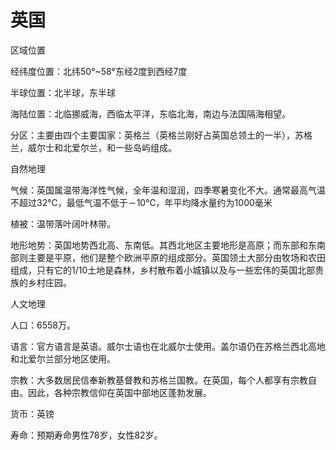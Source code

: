 # 英国

区域位置

经纬度位置：北纬50°~58°东经2度到西经7度

半球位置：北半球，东半球

海陆位置：北临挪威海，西临太平洋，东临北海，南边与法国隔海相望。

分区：主要由四个主要国家：英格兰（英格兰刚好占英国总领土的一半），苏格兰，威尔士和北爱尔兰，和一些岛屿组成。



自然地理

气候：英国属温带海洋性气候，全年温和湿润，四季寒暑变化不大。通常最高气温不超过32℃，最低气温不低于－10℃，年平均降水量约为1000毫米

植被：温带落叶阔叶林带。

地形地势：英国地势西北高、东南低。其西北地区主要地形是高原；而东部和东南部则主要是平原，他们是整个欧洲平原的组成部分。英国领土大部分由牧场和农田组成，只有它的1/10土地是森林，乡村散布着小城镇以及与一些宏伟的英国北部贵族的乡村庄园。



人文地理

人口：6558万。

语言：官方语言是英语。威尔士语也在北威尔士使用。盖尔语仍在苏格兰西北高地和北爱尔兰部分地区使用。

宗教：大多数居民信奉新教基督教和苏格兰国教。在英国，每个人都享有宗教自由。因此，各种宗教信仰在英国中部地区蓬勃发展。

货币：英镑

寿命：预期寿命男性78岁，女性82岁。





